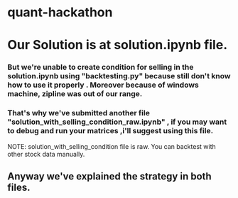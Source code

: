 # quant-hackathon


# Our Solution is at solution.ipynb file. 

### But we're unable to create  condition for selling in the solution.ipynb using "backtesting.py" because  still don't know  how to use it properly .  Moreover because of windows machine, zipline was out of our range.

### That's why we've submitted another file "solution_with_selling_condition_raw.ipynb" , if you may want to debug and run your matrices ,i'll suggest using this file. 
NOTE: solution_with_selling_condition file is raw. You can backtest with other stock data manually.


## Anyway we've explained the strategy in both files.

